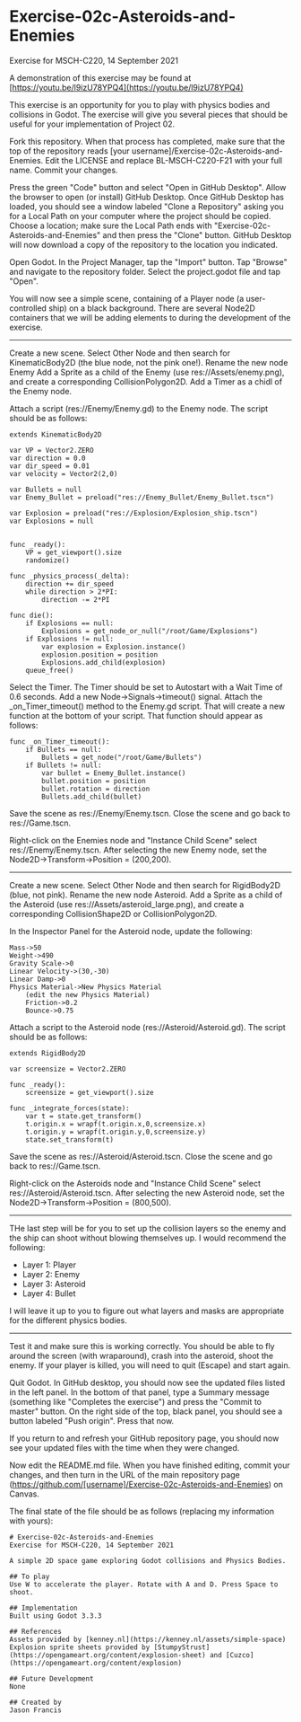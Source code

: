 # Exercise-02c-Asteroids-and-Enemies

Exercise for MSCH-C220, 14 September 2021

A demonstration of this exercise may be found at [https://youtu.be/l9izU78YPQ4](https://youtu.be/l9izU78YPQ4)

This exercise is an opportunity for you to play with physics bodies and collisions in Godot. The exercise will give you several pieces that should be useful for your implementation of Project 02.

Fork this repository. When that process has completed, make sure that the top of the repository reads [your username]/Exercise-02c-Asteroids-and-Enemies. Edit the LICENSE and replace BL-MSCH-C220-F21 with your full name. Commit your changes.

Press the green "Code" button and select "Open in GitHub Desktop". Allow the browser to open (or install) GitHub Desktop. Once GitHub Desktop has loaded, you should see a window labeled "Clone a Repository" asking you for a Local Path on your computer where the project should be copied. Choose a location; make sure the Local Path ends with "Exercise-02c-Asteroids-and-Enemies" and then press the "Clone" button. GitHub Desktop will now download a copy of the repository to the location you indicated.

Open Godot. In the Project Manager, tap the "Import" button. Tap "Browse" and navigate to the repository folder. Select the project.godot file and tap "Open".

You will now see a simple scene, containing of a Player node (a user-controlled ship) on a black background. There are several Node2D containers that we will be adding elements to during the development of the exercise.

---

Create a new scene. Select Other Node and then search for KinematicBody2D (the blue node, not the pink one!). Rename the new node Enemy Add a Sprite as a child of the Enemy (use res://Assets/enemy.png), and create a corresponding CollisionPolygon2D. Add a Timer as a chidl of the Enemy node.

Attach a script (res://Enemy/Enemy.gd) to the Enemy node. The script should be as follows:
```
extends KinematicBody2D

var VP = Vector2.ZERO
var direction = 0.0
var dir_speed = 0.01
var velocity = Vector2(2,0)

var Bullets = null
var Enemy_Bullet = preload("res://Enemy_Bullet/Enemy_Bullet.tscn")

var Explosion = preload("res://Explosion/Explosion_ship.tscn")
var Explosions = null


func _ready():
	VP = get_viewport().size
	randomize()

func _physics_process(_delta):
	direction += dir_speed
	while direction > 2*PI:
		direction -= 2*PI

func die():
	if Explosions == null:
		Explosions = get_node_or_null("/root/Game/Explosions")
	if Explosions != null:
		var explosion = Explosion.instance()
		explosion.position = position
		Explosions.add_child(explosion)
	queue_free()
```
Select the Timer. The Timer should be set to Autostart with a Wait Time of 0.6 seconds. Add a new Node->Signals->timeout() signal. Attach the _on_Timer_timeout() method to the Enemy.gd script. That will create a new function at the bottom of your script. That function should appear as follows:
```
func _on_Timer_timeout():
	if Bullets == null:
		Bullets = get_node("/root/Game/Bullets")
	if Bullets != null:
		var bullet = Enemy_Bullet.instance()
		bullet.position = position
		bullet.rotation = direction
		Bullets.add_child(bullet) 
```

Save the scene as res://Enemy/Enemy.tscn. Close the scene and go back to res://Game.tscn.

Right-click on the Enemies node and "Instance Child Scene" select res://Enemy/Enemy.tscn. After selecting the new Enemy node, set the Node2D->Transform->Position = (200,200).

---

Create a new scene. Select Other Node and then search for RigidBody2D (blue, not pink). Rename the new node Asteroid. Add a Sprite as a child of the Asteroid (use res://Assets/asteroid_large.png), and create a corresponding CollisionShape2D or CollisionPolygon2D.

In the Inspector Panel for the Asteroid node, update the following:
```
Mass->50
Weight->490
Gravity Scale->0
Linear Velocity->(30,-30)
Linear Damp->0
Physics Material->New Physics Material
    (edit the new Physics Material)
    Friction->0.2
    Bounce->0.75
```

Attach a script to the Asteroid node (res://Asteroid/Asteroid.gd). The script should be as follows:
```
extends RigidBody2D

var screensize = Vector2.ZERO

func _ready():
	screensize = get_viewport().size

func _integrate_forces(state):
	var t = state.get_transform()
	t.origin.x = wrapf(t.origin.x,0,screensize.x)
	t.origin.y = wrapf(t.origin.y,0,screensize.y)
	state.set_transform(t)
```

Save the scene as res://Asteroid/Asteroid.tscn. Close the scene and go back to res://Game.tscn.

Right-click on the Asteroids node and "Instance Child Scene" select res://Asteroid/Asteroid.tscn. After selecting the new Asteroid node, set the Node2D->Transform->Position = (800,500).

---

THe last step will be for you to set up the collision layers so the enemy and the ship can shoot without blowing themselves up. I would recommend the following:
 * Layer 1: Player
 * Layer 2: Enemy
 * Layer 3: Asteroid
 * Layer 4: Bullet

I will leave it up to you to figure out what layers and masks are appropriate for the different physics bodies.

---

Test it and make sure this is working correctly. You should be able to fly around the screen (with wraparound), crash into the asteroid, shoot the enemy. If your player is killed, you will need to quit (Escape) and start again.

Quit Godot. In GitHub desktop, you should now see the updated files listed in the left panel. In the bottom of that panel, type a Summary message (something like "Completes the exercise") and press the "Commit to master" button. On the right side of the top, black panel, you should see a button labeled "Push origin". Press that now.

If you return to and refresh your GitHub repository page, you should now see your updated files with the time when they were changed.

Now edit the README.md file. When you have finished editing, commit your changes, and then turn in the URL of the main repository page (https://github.com/[username]/Exercise-02c-Asteroids-and-Enemies) on Canvas.

The final state of the file should be as follows (replacing my information with yours):
```
# Exercise-02c-Asteroids-and-Enemies
Exercise for MSCH-C220, 14 September 2021

A simple 2D space game exploring Godot collisions and Physics Bodies.

## To play
Use W to accelerate the player. Rotate with A and D. Press Space to shoot.

## Implementation
Built using Godot 3.3.3

## References
Assets provided by [kenney.nl](https://kenney.nl/assets/simple-space)
Explosion sprite sheets provided by [StumpyStrust](https://opengameart.org/content/explosion-sheet) and [Cuzco](https://opengameart.org/content/explosion)

## Future Development
None

## Created by 
Jason Francis
```

